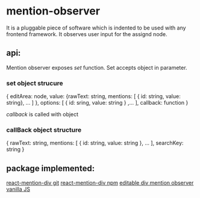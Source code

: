 # mention-observer
It is a pluggable piece of software which is indented to be used with any frontend framework. 
It observes user input for the assignd node.

## api:
Mention observer exposes *set* function. Set accepts object in parameter.

### set object strucure
{
	editArea: node,
	value: {rawText: string, mentions: [ { id: string, value: string}, ... ] },
	options: [ { id: sring, value: string } ,... ],
	callback: function
}

*callback* is called with object

### callBack object structure
{
	rawText: string, 
	mentions: [ { id: string, value: string }, ... ],
	searchKey: string
}

## package implemented:
[react-mention-div git](https://github.com/jsmine-dot/react-mention-div)	[react-mention-div npm](https://www.npmjs.com/package/@jsmine/react-mention-div)
[editable div mention observer vanilla JS](https://codesandbox.io/s/editable-div-mention-observer-3hbue9)






























































































































